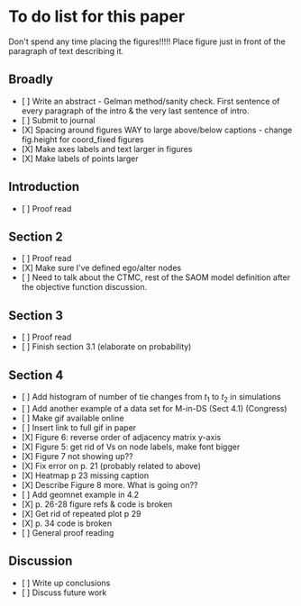 To do list for this paper
================

Don't spend any time placing the figures!!!!! Place figure just in front of the paragraph of text describing it.

Broadly
-------

-   \[ \] Write an abstract - Gelman method/sanity check. First sentence of every paragraph of the intro & the very last sentence of intro.
-   \[ \] Submit to journal
-   \[X\] Spacing around figures WAY to large above/below captions - change fig.height for coord\_fixed figures
-   \[X\] Make axes labels and text larger in figures
-   \[X\] Make labels of points larger

Introduction
------------

-   \[ \] Proof read

Section 2
---------

-   \[ \] Proof read
-   \[X\] Make sure I've defined ego/alter nodes
-   \[ \] Need to talk about the CTMC, rest of the SAOM model definition after the objective function discussion.

Section 3
---------

-   \[ \] Proof read
-   \[ \] Finish section 3.1 (elaborate on probability)

Section 4
---------

-   \[ \] Add histogram of number of tie changes from *t*<sub>1</sub> to *t*<sub>2</sub> in simulations
-   \[ \] Add another example of a data set for M-in-DS (Sect 4.1) (Congress)
-   \[ \] Make gif available online
-   \[ \] Insert link to full gif in paper
-   \[X\] Figure 6: reverse order of adjacency matrix y-axis
-   \[X\] Figure 5: get rid of Vs on node labels, make font bigger
-   \[X\] Figure 7 not showing up??
-   \[X\] Fix error on p. 21 (probably related to above)
-   \[X\] Heatmap p 23 missing caption
-   \[X\] Describe Figure 8 more. What is going on??
-   \[ \] Add geomnet example in 4.2
-   \[X\] p. 26-28 figure refs & code is broken
-   \[X\] Get rid of repeated plot p 29
-   \[X\] p. 34 code is broken
-   \[ \] General proof reading

Discussion
----------

-   \[ \] Write up conclusions
-   \[ \] Discuss future work
